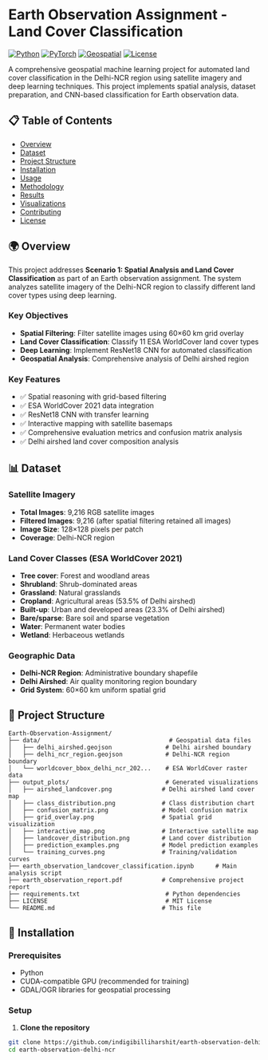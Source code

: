 # Earth Observation Assignment - Land Cover Classification

[![Python](https://img.shields.io/badge/Python-3.8+-blue.svg)](https://python.org)
[![PyTorch](https://img.shields.io/badge/PyTorch-1.9+-red.svg)](https://pytorch.org)
[![Geospatial](https://img.shields.io/badge/Geospatial-GDAL%20%7C%20Rasterio-green.svg)](https://gdal.org)
[![License](https://img.shields.io/badge/License-MIT-blue.svg)](LICENSE)

A comprehensive geospatial machine learning project for automated land cover classification in the Delhi-NCR region using satellite imagery and deep learning techniques. This project implements spatial analysis, dataset preparation, and CNN-based classification for Earth observation data.

## 📋 Table of Contents

- [Overview](#overview)
- [Dataset](#dataset)
- [Project Structure](#project-structure)
- [Installation](#installation)
- [Usage](#usage)
- [Methodology](#methodology)
- [Results](#results)
- [Visualizations](#visualizations)
- [Contributing](#contributing)
- [License](#license)

## 🌍 Overview

This project addresses **Scenario 1: Spatial Analysis and Land Cover Classification** as part of an Earth observation assignment. The system analyzes satellite imagery of the Delhi-NCR region to classify different land cover types using deep learning.

### Key Objectives

- **Spatial Filtering**: Filter satellite images using 60×60 km grid overlay
- **Land Cover Classification**: Classify 11 ESA WorldCover land cover types
- **Deep Learning**: Implement ResNet18 CNN for automated classification
- **Geospatial Analysis**: Comprehensive analysis of Delhi airshed region

### Key Features

- ✅ Spatial reasoning with grid-based filtering
- ✅ ESA WorldCover 2021 data integration
- ✅ ResNet18 CNN with transfer learning
- ✅ Interactive mapping with satellite basemaps
- ✅ Comprehensive evaluation metrics and confusion matrix analysis
- ✅ Delhi airshed land cover composition analysis

## 📊 Dataset

### Satellite Imagery
- **Total Images**: 9,216 RGB satellite images
- **Filtered Images**: 9,216 (after spatial filtering retained all images)
- **Image Size**: 128×128 pixels per patch
- **Coverage**: Delhi-NCR region

### Land Cover Classes (ESA WorldCover 2021)
- **Tree cover**: Forest and woodland areas
- **Shrubland**: Shrub-dominated areas
- **Grassland**: Natural grasslands
- **Cropland**: Agricultural areas (53.5% of Delhi airshed)
- **Built-up**: Urban and developed areas (23.3% of Delhi airshed)
- **Bare/sparse**: Bare soil and sparse vegetation
- **Water**: Permanent water bodies
- **Wetland**: Herbaceous wetlands

### Geographic Data
- **Delhi-NCR Region**: Administrative boundary shapefile
- **Delhi Airshed**: Air quality monitoring region boundary
- **Grid System**: 60×60 km uniform spatial grid

## 📁 Project Structure

```
Earth-Observation-Assignment/
├── data/                                    # Geospatial data files
│   ├── delhi_airshed.geojson               # Delhi airshed boundary
│   ├── delhi_ncr_region.geojson            # Delhi-NCR region boundary
│   └── worldcover_bbox_delhi_ncr_202...    # ESA WorldCover raster data
├── output_plots/                           # Generated visualizations
│   ├── airshed_landcover.png              # Delhi airshed land cover map
│   ├── class_distribution.png             # Class distribution chart
│   ├── confusion_matrix.png               # Model confusion matrix
│   ├── grid_overlay.png                   # Spatial grid visualization
│   ├── interactive_map.png                # Interactive satellite map
│   ├── landcover_distribution.png         # Land cover distribution
│   ├── prediction_examples.png            # Model prediction examples
│   └── training_curves.png                # Training/validation curves
├── earth_observation_landcover_classification.ipynb      # Main analysis script
├── earth_observation_report.pdf           # Comprehensive project report
├── requirements.txt                        # Python dependencies
├── LICENSE                                 # MIT License
└── README.md                              # This file
```

## 🚀 Installation

### Prerequisites
- Python 
- CUDA-compatible GPU (recommended for training)
- GDAL/OGR libraries for geospatial processing

### Setup

1. **Clone the repository**
```bash
git clone https://github.com/indigibilliharshit/earth-observation-delhi-ncr.git
cd earth-observation-delhi-ncr
